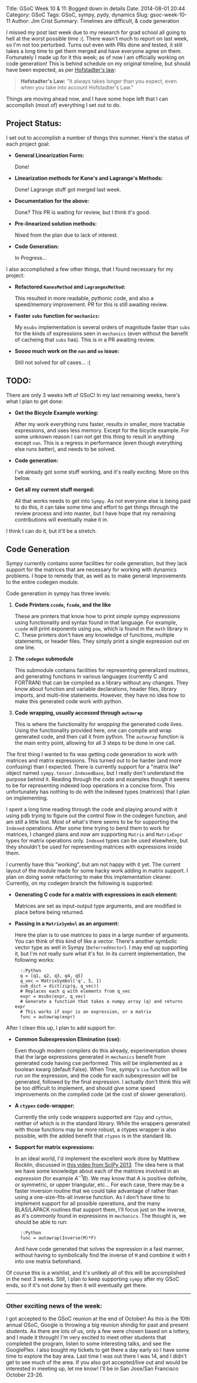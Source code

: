 Title: GSoC Week 10 & 11: Bogged down in details
Date: 2014-08-01 20:44
Category: GSoC
Tags: GSoC, sympy, pydy, dynamics
Slug: gsoc-week-10-11
Author: Jim Crist
Summary: Timelines are difficult, & code generation

I missed my post last week due to my research for grad school all going to hell
at the worst possible time :(. There wasn't much to report on last week, so I'm
not too perturbed. Turns out even with PRs done and tested, it still takes a
long time to get them merged and have everyone agree on them. Fortunately I
made up for it this week; as of now I am officially working on code generation!
This is behind schedule on my original timeline, but should have been expected,
as per [Hofstadter's law](http://en.wikipedia.org/wiki/Hofstadter%27s_law):

 > **Hofstadter's Law:** "It always takes longer than you expect, even when you
 > take into account Hofstadter's Law."

Things are moving ahead now, and I have some hope left that I can accomplish
(most of) everything I set out to do.

## Project Status:

I set out to accomplish a number of things this summer. Here's the status of
each project goal:

- **General Linearization Form:**

    Done!

- **Linearization methods for Kane's and Lagrange's Methods:**

    Done! Lagrange stuff got merged last week.

- **Documentation for the above:**

    Done? This PR is waiting for review, but I think it's good.

- **Pre-linearized solution methods:**

    Nixed from the plan due to lack of interest.

- **Code Generation:**

    In Progress...

I also accomplished a few other things, that I found necessary for my project:

- **Refactored `KanesMethod` and `LagrangesMethod`:**

    This resulted in more readable, pythonic code, and also a speed/memory
    improvement. PR for this is still awaiting review.

- **Faster `subs` function for `mechanics`:**

    My `msubs` implementation is several orders of magnitude faster than `subs`
    for the kinds of expressions seen in `mechanics` (even without the benefit
    of cacheing that `subs` has). This is in a PR awaiting review.

- **Soooo much work on the `nan` and `oo` issue:**

    Still not solved for *all* cases... :(

## TODO:

There are only 3 weeks left of GSoC! In my last remaining weeks, here's what I
plan to get done:

- **Get the Bicycle Example working:**

    After my work everything runs faster, results in smaller, more tractable
    expressions, and uses less memory. Except for the bicycle example. For some
    unknown reason I can not get this thing to result in anything except `nan`.
    This is a regress in performance (even though everything else runs better),
    and needs to be solved.

- **Code generation:**

    I've already got some stuff working, and it's really exciting. More on this
    below.

- **Get all my current stuff merged:**

    All that works needs to get into `Sympy`. As not everyone else is being paid
    to do this, it can take some time and effort to get things through the
    review process and into master, but I have hope that my remaining
    contributions will eventually make it in.

I think I can do it, but it'll be a stretch.

## Code Generation

Sympy currently contains some facilities for code generation, but they lack
support for the matrices that are necessary for working with dynamics problems.
I hope to remedy that, as well as to make general improvements to the entire
codegen module.

Code generation in sympy has three levels:

1. **Code Printers `ccode`, `fcode`, and the like**

    These are printers that know how to print *simple* sympy expressions using
    functionality and syntax found in that language. For example, `ccode` will
    print exponents using `pow`, which is found in the `math` library in C.
    These printers don't have any knowledge of functions, multiple statements,
    or header files. They simply print a single expression out on one line.

2. **The `codegen` submodule**

    This submodule contains facilities for representing generalized *routines*,
    and generating functions in various languages (currently C and FORTRAN)
    that can be compiled as a library without any changes. They know about 
    function and variable declarations, header files, library imports, and
    multi-line statements. However, they have no idea how to make this
    generated code work with python.

3. **Code wrapping, usually accessed through `autowrap`**

    This is where the functionality for *wrapping* the generated code lives.
    Using the functionality provided here, one can compile and wrap generated
    code, and then call it from python. The `autowrap` function is the main
    entry point, allowing for all 3 steps to be done in one call.

The first thing I wanted to fix was getting code generation to work with
matrices and matrix expressions. This turned out to be harder (and more
confusing) than I expected. There is currently support for a "matrix like"
object named `sympy.tensor.IndexedBase`, but I really don't understand the
purpose behind it. Reading through the code and examples though it seems to be
for representing indexed loop operations in a concise form. This unfortunately
has nothing to do with the indexed types (matrices) that I plan on
implementing.

I spent a long time reading through the code and playing around with it using
pdb trying to figure out the control flow in the codegen function, and am still
a little lost. Most of what's there seems to be for supporting the `Indexed`
operations.  After some time trying to bend them to work for matrices, I
changed plans and now am supporting `Matrix` and `MatrixExpr` types for matrix
operations only.  `Indexed` types can be used elsewhere, but they shouldn't be
used for representing matrices with expressions inside them.

I currently have this "working", but am not happy with it yet. The current
layout of the module made for some hacky work adding in matrix support. I plan
on doing some refactoring to make this implementation cleaner. Currently, on
my codegen branch the following is supported:

- **Generating C code for a matrix with expressions in each element:**

    Matrices are set as input-output type arguments, and are modified in place
    before being returned.

- **Passing in a `MatrixSymbol` as an argument:** 

    Here the plan is to use matrices to pass in a large number of arguments.
    You can think of this kind of like a vector. There's another symbolic
    vector type as well in Sympy (`DeferredVector`). I may end up supporting
    it, but I'm not really sure what it's for. In its current implementation,
    the following works:

        ::Python
        q = [q1, q2, q3, q4, q5]
        q_vec = MatrixSymbol('q', 5, 1)
        sub_dict = dict(zip(q, q_vec))
        # Replaces each q with elements from q_vec
        expr = msubs(expr, q_vec)
        # Generate a function that takes a numpy array (q) and returns expr
        # This works if expr is an expression, or a matrix
        func = autowrap(expr)

After I clean this up, I plan to add support for:

- **Common Subexpression Elimination (cse):**

    Even though modern compilers do this already, experimentation shows that
    the large expressions generated in `mechanics` benefit from generated code
    having cse performed. This will be implemented as a boolean kwarg (default
    False).  When True, sympy's `cse` function will be run on the expression,
    and the code for each subexpression will be generated, followed by the
    final expression.  I actually don't think this will be too difficult to
    implement, and should give some speed improvements on the compiled code (at
    the cost of slower generation).

- **A `ctypes` code-wrapper:**

    Currently the only code wrappers supported are `f2py` and `cython`, neither
    of which is in the standard library. While the wrappers generated with those
    functions may be more robust, a ctypes wrapper is also possible, with the
    added benefit that `ctypes` is in the standard lib.

- **Support for matrix expressions:**

    In an ideal world, I'd implement the excellent work done by Matthew
    Rocklin, discussed in [this video from SciPy
    2013](http://pyvideo.org/video/2028/matrix-expressions-and-blaslapack-scipy-2013-pr).
    The idea here is that we have some knowledge about each of the matrices
    involved in an *expression* (for example $A^{-1} B$). We may know that A is
    positive definite, or symmetric, or upper triangular, etc... For each case,
    there may be a faster inversion routine that we could take advantage of
    rather than using a one-size-fits-all inverse function. As I don't have time
    to implement support for all possible operations, and the many BLAS/LAPACK
    routines that support them, I'll focus just on the inverse, as it's commonly
    found in expressions in `mechanics`. The thought is, we should be able to
    run:

        ::Python
        func = autowrap(Inverse(M)*F)

    And have code generated that solves the expression in a fast manner, without
    having to symbolically find the inverse of `M` and combine it with `F` into
    one matrix beforehand.

Of course this is a wishlist, and it's unlikely all of this will be accomplished
in the next 3 weeks. Still, I plan to keep supporting `sympy` after my GSoC
ends, so if it's not done by then it will eventually get there.


---

### Other exciting news of the week:

I got accepted to the GSoC reunion at the end of October! As this is the 10th
annual GSoC, Google is throwing a big reunion shindig for past and present
students. As there are lots of us, only a few were chosen based on a lottery,
and I made it through! I'm very excited to meet other students that completed
the program, listen to some interesting talks, and see the GooglePlex. I also
bought my tickets to get there a day early so I have some time to explore the
bay area. Last time I was out there I was 14, and I didn't get to see much
of the area. If you also got accepted/live out and would be interested in
meeting up, let me know! I'll be in San Jose/San Francisco October 23-26.

